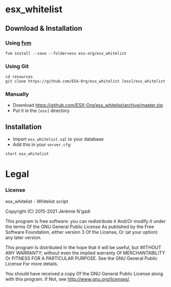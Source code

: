 # esx_whitelist

## Download & Installation

### Using [fvm](https://github.com/qlaffont/fvm-installer)
```
fvm install --save --folder=esx esx-org/esx_whitelist
```

### Using Git
```
cd resources
git clone https://github.com/ESX-Org/esx_whitelist [esx]/esx_whitelist
```

### Manually
- Download https://github.com/ESX-Org/esx_whitelist/archive/master.zip
- Put it in the `[esx]` directory

## Installation
- Import `esx_whitelist.sql` to your database
- Add this in your `server.cfg`:

```
start esx_whitelist
```

# Legal
### License
esx_whitelist - Whitelist script

Copyright (C) 2015-2021  Jérémie N'gadi

This program Is free software: you can redistribute it And/Or modify it under the terms Of the GNU General Public License As published by the Free Software Foundation, either version 3 Of the License, Or (at your option) any later version.

This program Is distributed In the hope that it will be useful, but WITHOUT ANY WARRANTY; without even the implied warranty Of MERCHANTABILITY Or FITNESS FOR A PARTICULAR PURPOSE. See the GNU General Public License For more details.

You should have received a copy Of the GNU General Public License along with this program. If Not, see http://www.gnu.org/licenses/.